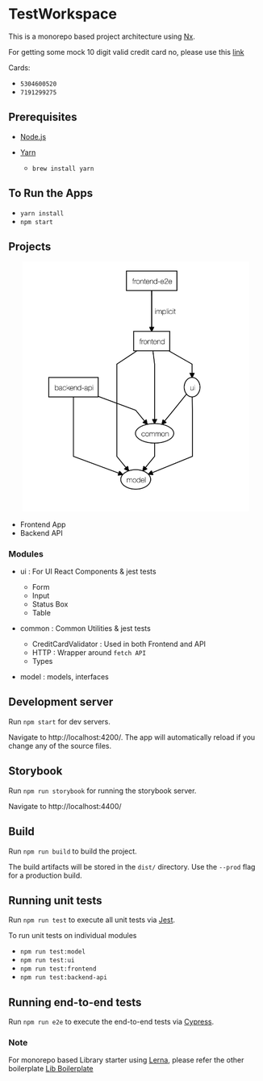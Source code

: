 # TestWorkspace

This is a monorepo based project architecture using [Nx](https://nx.dev).

For getting some mock 10 digit valid credit card no, please use this [link](https://www.dcode.fr/luhn-algorithm)

Cards:

- `5304600520`
- `7191299275`

## Prerequisites

- [Node.js](https://nodejs.org/en/)
- [Yarn](https://yarnpkg.com/en/docs/install#mac-stable)

  - `brew install yarn`

## To Run the Apps

- `yarn install`
- `npm start`

## Projects

<p align="center"><img src="https://github.com/SatadruBhattacharjee/monorepo-fullstack-typescript-react-express-jest-cypress/blob/master/.github/dependency-graph.png" width="450"></p>

- Frontend App
- Backend API

### Modules

- ui : For UI React Components & jest tests

  - Form
  - Input
  - Status Box
  - Table

- common : Common Utilities & jest tests

  - CreditCardValidator : Used in both Frontend and API
  - HTTP : Wrapper around `fetch API`
  - Types

- model : models, interfaces

## Development server

Run `npm start` for dev servers.

Navigate to http://localhost:4200/. The app will automatically reload if you change any of the source files.

## Storybook

Run `npm run storybook` for running the storybook server.

Navigate to http://localhost:4400/

## Build

Run `npm run build` to build the project.

The build artifacts will be stored in the `dist/` directory. Use the `--prod` flag for a production build.

## Running unit tests

Run `npm run test` to execute all unit tests via [Jest](https://jestjs.io).

To run unit tests on individual modules

- `npm run test:model`
- `npm run test:ui`
- `npm run test:frontend`
- `npm run test:backend-api`

## Running end-to-end tests

Run `npm run e2e` to execute the end-to-end tests via [Cypress](https://www.cypress.io).

### Note

For monorepo based Library starter using [Lerna](https://github.com/lerna/lerna), please refer the other boilerplate [Lib Boilerplate](https://github.com/SatadruBhattacharjee/monorepo-typescript-library-starter)
